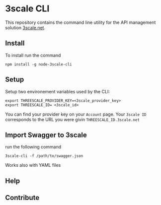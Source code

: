 # 3scale CLI

This repository contains the command line utility for the API management solution [3scale.net](http://3scale.net).

## Install

To install run the command

`npm install -g node-3scale-cli`

## Setup

Setup two environement variables used by the CLI:
```
export THREESCALE_PROVIDER_KEY=<3scale_provider_key>
export THREESCALE_ID= <3scale_id>
```

You can find your provider key on your `Account` page.
Your `3scale ID` corresponds to the URL you were givin `THREESCALE_ID.3scale.net`

## Import Swagger to 3scale

run the following command

`3scale-cli -f /path/to/swagger.json`

Works also with YAML files

## Help
## Contribute
